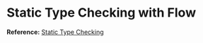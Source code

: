 # Static Type Checking with Flow

**Reference:** [Static Type Checking](https://reactjs.org/docs/static-type-checking.html)
